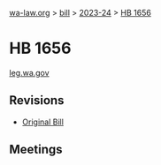 [wa-law.org](/) > [bill](/bill/) > [2023-24](/bill/2023-24/) > [HB 1656](/bill/2023-24/hb/1656/)

# HB 1656
[leg.wa.gov](https://app.leg.wa.gov/billsummary?BillNumber=1656&Year=2023&Initiative=false)

## Revisions
* [Original Bill](1/)

## Meetings